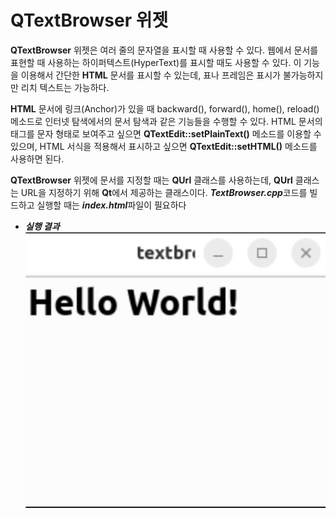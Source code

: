 # QTextBrowser 위젯

**QTextBrowser** 위젯은 여러 줄의 문자열을 표시할 때 사용할 수 있다. 웹에서 문서를 표현할 때 사용하는 하이퍼텍스트(HyperText)를 표시할 때도 사용할 수 있다. 이 기능을 이용해서 간단한 **HTML** 문서를 표시할 수 있는데, 표나 프레임은 표시가 불가능하지만 리치 텍스트는 가능하다.

**HTML** 문서에 링크(Anchor)가 있을 때 backward(), forward(), home(), reload() 메소드로 인터넷 탐색에서의 문서 탐색과 같은 기능들을 수행할 수 있다. HTML 문서의 태그를 문자 형태로 보여주고 싶으면 **QTextEdit::setPlainText()** 메소드를 이용할 수 있으며, HTML 서식을 적용해서 표시하고 싶으면 **QTextEdit::setHTML()** 메소드를 사용하면 된다.

**QTextBrowser** 위젯에 문서를 지정할 때는 **QUrl** 클래스를 사용하는데, **QUrl** 클래스는 URL을 지정하기 위해 **Qt**에서 제공하는 클래스이다. ***TextBrowser.cpp***코드를 빌드하고 실행할 때는 ***index.html***파일이 필요하다

+ ***실행 결과***<br>
![TextBrowser](../../../docs/Img/textbrowser.png)
